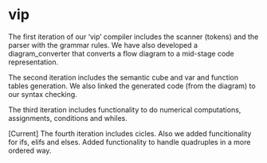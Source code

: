 # vip

The first iteration of our ‘vip’ compiler includes the scanner (tokens) and the parser with the grammar rules. We have also developed a diagram_converter that converts a flow diagram to a mid-stage code representation.

The second iteration includes the semantic cube and var and function tables generation. We also linked the generated code (from the diagram) to our syntax checking.

The third iteration includes functionality to do numerical computations, assignments, conditions and whiles.

[Current] The fourth iteration includes cicles. Also we added funcitionality for ifs, elifs and elses. Added functionality to handle quadruples in a more ordered way.